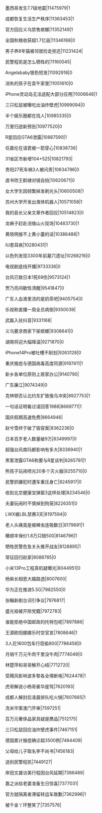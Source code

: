 墨西哥发生7.7级地震|11475979|1

成都恢复生活生产秩序|11363453|1

官方回应义乌禁售槟榔|11352149|1

全国秋粮收获超1.7亿亩|11346168|0

男子养8年猫被邻居捡走拒还|11231424|

民警程凯是怎么牺牲的|11160045|

Angelababy银色短发|11092918|0

消失的孩子在袁午家里|11051610|0

iPhone灵动岛无法适配大部分应用|11006648|1

三只松鼠被曝吃出油炸壁虎|10999094|0

半个娱乐圈都在找人|10985335|0

万里归途新预告|10977520|0

R星回应GTA6泄露|10887590|1

任嘉伦在请君被一箭穿心|10838736|

31省区市新增104+525|10821793|

贵阳27死车祸3人被问责|10634786|0

虞书欣王鹤棣对镜自拍|10620671|0

女大学生因频繁掉发剃光头|10600508|1

苏州大学开发出液体机器人|10571058|1

我的县长父亲文章作者回应|10514823|0

龙麻子赶赴涪陵山火现场|10483730|1

黄晓明接不上黄小蕾的话|10386488|1

IU患耳疾|10280431|1

以色列发现3300年前墓穴遗址|10268216|0

电视剧底线开播|9733336|0

台风已致日本1死69伤|9573124|1

贾乃亮间歇性清醒|9541847|0

广东人血液里流的是奶茶吧|9405754|0

乐视称直播一周全员病倒|9350039|

武磊入驻抖音|9331168|

义乌要求商家下架槟榔|9308641|0

湖南将迎大幅降温|9271870|0

iPhone14Pro被吐槽不耐划|9263128|0

重庆猴痘与德国病毒高度同源|9197411|1

新乡各单位原则上居家办公|9140790|

广东廉江|9074349|0

克林顿否认北约东扩致俄乌冲突|8927753|1

一句话证明看过请回答1988|8669771|1

国庆假期高速免费|8664946|

赵兮雪终于破了毁容案|8362236|0

日本百岁老人数量破9万|8349997|0

超强台风南玛都影响有多大|8336940|1

黑客泄露GTA6称要与R星谈判|8265781|1

熊孩子玩闹喷光20多个灭火器|8255710|0

民警抓嫌犯时遭车重压身亡|8245917|0

收到北京健康宝弹窗3这样处理|8234546|0

夫妻玩闹时不慎掉到狗笼|8226351|0

LWX被LBL禁赛3天|8197594|0

老人头痛竟是被蜱虫连吸数日|8179691|1

曝顺丰保价1.8万只赔500|8146796|1

牺牲民警危急关头推开战友|8128895|1

常征回归赵家|8088765|0

小米13Pro工程真机疑曝光|8044951|0

杨紫长相思大婚路透|8007600|

华为正在推进5.5G|7982550|0

张翰新剧台词引争议|7976817|

盛光祖被开除党籍|7972783|

谁能拒绝中国邮政的托特包呢|7897886|

王源欧阳娜娜乐时空官宣|7808646|1

3人花1600包车行窃偷800|7786458|0

月销千万元牛肉干里没牛肉|7774049|0

林楚萍和哥哥解开心结|7712720|

受飓风影响波多黎各全境断电|7624478|1

虎哥解说小杨哥豪华座驾|7620193|

成都人解封后凌晨排队吃火锅|7607665|1

洗米华案澳门开审|7597251|

百万元奢侈品家具疑是赝品|7512175|

三只松鼠回应油炸壁虎事件|7467151|

德国累计猴痘确诊超3500例|7464409|

父母给儿子取名李不尚书|7456183|

送别民警程凯|7449127|

岸田文雄访美行程因台风延期|7386489|

嘉之派给老婆准备生日惊喜|7377031|

官方就隔离者滞留转运车致歉|7362996|1

被千金丫环整笑了|7357576|

